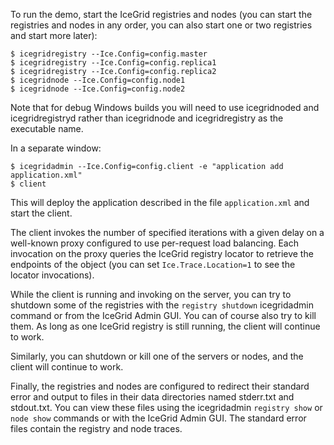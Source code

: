 To run the demo, start the IceGrid registries and nodes (you can start
the registries and nodes in any order, you can also start one or two
registries and start more later):
```
$ icegridregistry --Ice.Config=config.master
$ icegridregistry --Ice.Config=config.replica1
$ icegridregistry --Ice.Config=config.replica2
$ icegridnode --Ice.Config=config.node1
$ icegridnode --Ice.Config=config.node2
```
Note that for debug Windows builds you will need to use icegridnoded
and icegridregistryd rather than icegridnode and icegridregistry as
the executable name.

In a separate window:
```
$ icegridadmin --Ice.Config=config.client -e "application add application.xml"
$ client
```
This will deploy the application described in the file `application.xml` and
start the client.

The client invokes the number of specified iterations with a given
delay on a well-known proxy configured to use per-request load
balancing. Each invocation on the proxy queries the IceGrid registry
locator to retrieve the endpoints of the object (you can set
`Ice.Trace.Location=1` to see the locator invocations).

While the client is running and invoking on the server, you can try to
shutdown some of the registries with the `registry shutdown`
icegridadmin command or from the IceGrid Admin GUI. You can of course
also try to kill them. As long as one IceGrid registry is still
running, the client will continue to work.

Similarly, you can shutdown or kill one of the servers or nodes, and
the client will continue to work.

Finally, the registries and nodes are configured to redirect their
standard error and output to files in their data directories named
stderr.txt and stdout.txt. You can view these files using the
icegridadmin `registry show` or `node show` commands or with the
IceGrid Admin GUI. The standard error files contain the registry and
node traces.
